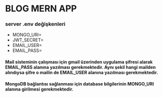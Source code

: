 # BLOG MERN APP

### server .env değişkenleri
- MONGO_URI=
- JWT_SECRET=
- EMAIL_USER=
- EMAIL_PASS=
#### Mail sisteminin çalışması için gmail üzerinden uygulama şifresi alarak EMAIL_PASS alanına yazılması gerekmektedir. Aynı şekil hangi mailden alındıysa şifre o mailin de EMAIL_USER alanına yazılması gerekmektedir.
#### MongoDB bağlantısı sağlanması için database bilgilerinin MONGO_URI alanına girilmesi gerekmektedir.

